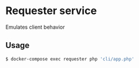# Requester service
Emulates client behavior

## Usage
```bash
$ docker-compose exec requester php 'cli/app.php'
```